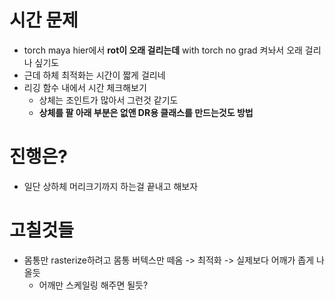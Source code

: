 # 시간 문제 
- torch maya hier에서 **rot이 오래 걸리는데** with torch no grad 켜놔서 오래 걸리나 싶기도
- 근데 하체 최적화는 시간이 짧게 걸리네
- 리깅 함수 내에서 시간 체크해보기
    - 상체는 조인트가 많아서 그런것 같기도
    - **상체를 팔 아래 부분은 없앤 DR용 클래스를 만드는것도 방법**

# 진행은?
- 일단 상하체 머리크기까지 하는걸 끝내고 해보자

# 고칠것들
- 몸통만 rasterize하려고 몸통 버텍스만 떼옴 -> 최적화 -> 실제보다 어깨가 좁게 나올듯 
    - 어깨만 스케일링 해주면 될듯?  